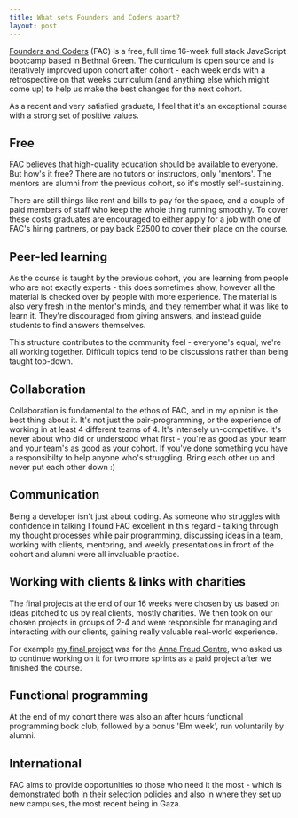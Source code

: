 ```yaml
---
title: What sets Founders and Coders apart?
layout: post
---
```


[Founders and Coders](https://foundersandcoders.com/) (FAC) is a free, full time 16-week full stack JavaScript bootcamp
based in Bethnal Green. The curriculum is open source and is iteratively
improved upon cohort after cohort - each week ends with a retrospective on that
weeks curriculum (and anything else which might come up) to help us make the
best changes for the next cohort. 

As a recent and very satisfied graduate, I feel that it's an exceptional
course with a strong set of positive values.

## Free
FAC believes that high-quality education should be available to everyone. But how's it free? There are no tutors or instructors, only 'mentors'. The mentors
are alumni from the previous cohort, so it's mostly self-sustaining.

There are still things
like rent and bills to pay for the space, and a couple of paid members of staff who
keep the whole thing running smoothly. To cover these costs graduates are
encouraged to either apply for a job with one of FAC's hiring partners, or pay
back £2500 to cover their place on the course.

## Peer-led learning
As the course is taught by the previous cohort, you are learning from people
who are not exactly experts - this does sometimes show, however all the
material is checked over by people with more experience. The material is also very fresh in the mentor's minds, and
they remember what it was like to learn it. They're discouraged from giving
answers, and instead guide students to find answers themselves.

This structure
contributes to the community feel - everyone's equal, we're all working
together. Difficult topics tend to be discussions rather than being taught
top-down.

## Collaboration
Collaboration is fundamental to the ethos of FAC, and in my opinion is the best
thing about it. It's not just the pair-programming, or the experience of
working in at least 4 different teams of 4. It's intensely
un-competitive. It's never about who did or understood what first - you're as
good as your team and your team's as good as your cohort. If you've done
something you have a responsibilty to help anyone who's struggling. Bring each
other up and never put each other down :) 


## Communication
Being a developer isn't just about coding. As someone who struggles with confidence in talking
I found FAC excellent in this regard - talking through my thought processes 
while pair programming, discussing ideas in a team, working with clients, mentoring, and weekly presentations in
front of the cohort and alumni were all invaluable practice.

## Working with clients & links with charities
The final projects at the end of our 16 weeks were chosen by us based on ideas pitched
to us by real clients, mostly charities. We then took on our chosen projects in groups of 2-4 and
were responsible for managing and interacting with our clients, gaining really
valuable real-world experience.

For example [my final project](https://github.com/FAC-11/AllAboutMe/) was for the [Anna Freud Centre](https://www.annafreud.org/), who asked us to continue working on it for two more sprints as a paid
project after we finished the course.

## Functional programming
At the end of my cohort there was also an after hours functional programming
book club, followed by a bonus 'Elm week', run voluntarily by alumni.

## International
FAC aims to provide opportunities to those who need it the most - which is
demonstrated both in their selection policies and also in where they set up new
campuses, the most recent being in Gaza.
